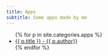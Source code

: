 ```yaml
---
title: Apps
subtitle: Some apps made by me
---
```

<nav class="nav-primary" role="navigation" >
    <ul>
        {% for p in site.categories.apps %}
        <li>
			<a href="{{ site.baseurl }}{{ p.url }}">{{ p.title }} - {{ p.author}}</a>
        </li>
        {% endfor %}
    </ul>
</nav>
